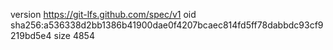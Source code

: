 version https://git-lfs.github.com/spec/v1
oid sha256:a536338d2bb1386b41900dae0f4207bcaec814fd5ff78dabbdc93cf9219bd5e4
size 4854
